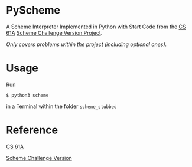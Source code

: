 # PyScheme
A Scheme Interpreter Implemented in Python with Start Code from the [CS 61A](https://cs61a.org/) [Scheme Challenge Version Project](https://cs61a.org/proj/scheme_stubbed/).

_Only covers problems within the [project](https://cs61a.org/proj/scheme_stubbed/) (including optional ones)._

# Usage
Run
```
$ python3 scheme
```
in a Terminal within the folder ```scheme_stubbed```

# Reference
[CS 61A](https://cs61a.org/)

[Scheme Challenge Version](https://cs61a.org/proj/scheme_stubbed/)

